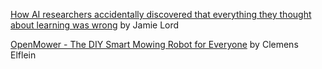 [How AI researchers accidentally discovered that everything they thought about learning was wrong](https://nearlyright.com/how-ai-researchers-accidentally-discovered-that-everything-they-thought-about-learning-was-wrong/) by Jamie Lord

[OpenMower - The DIY Smart Mowing Robot for Everyone](https://github.com/ClemensElflein/OpenMower) by Clemens Elflein
